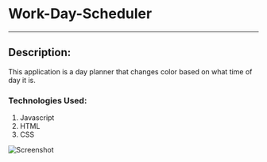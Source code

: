 # Work-Day-Scheduler
---

## Description:
This application is a day planner that changes color based on what time of day it is.

### Technologies Used:
1. Javascript
2. HTML
3. CSS

![Screenshot](https://user-images.githubusercontent.com/104409839/172548199-79cb17bd-f14b-44c5-8927-847371bae22a.PNG)
